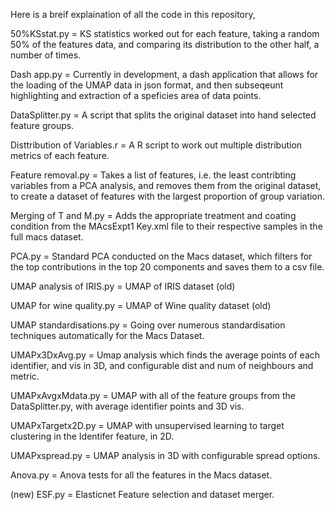 Here is a breif explaination of all the code in this repository, 

50%KSstat.py = KS statistics worked out for each feature, taking a random 50% of the features data, and comparing its distribution to the other half, a number of times. 

Dash app.py = Currently in development, a dash application that allows for the loading of the UMAP data in json format, and then subseqeunt highlighting and extraction of a speficies area of data points. 

DataSplitter.py = A script that splits the original dataset into hand selected feature groups. 

Disttribution of Variables.r = A R script to work out multiple distribution metrics of each feature. 

Feature removal.py = Takes a list of features, i.e. the least contribting variables from a PCA analysis, and removes them from the original dataset, to create a dataset of features with the largest proportion of group variation. 

Merging of T and M.py = Adds the appropriate treatment and coating condition from the MAcsExpt1 Key.xml file to their respective samples in the full macs dataset. 

PCA.py = Standard PCA conducted on the Macs dataset, which filters for the top contributions in the top 20 components and saves them to a csv file. 

UMAP analysis of IRIS.py = UMAP of IRIS dataset (old) 

UMAP for wine quality.py = UMAP of Wine quality dataset (old) 

UMAP standardisations.py = Going over numerous standardisation techniques automatically for the Macs Dataset. 

UMAPx3DxAvg.py = Umap analysis which finds the average points of each identifier, and vis in 3D, and configurable dist and num of neighbours and metric.  

UMAPxAvgxMdata.py = UMAP with all of the feature groups from the DataSplitter.py, with average identifier points and 3D vis. 

UMAPxTargetx2D.py = UMAP with unsupervised learning to target clustering in the Identifer feature, in 2D. 

UMAPxspread.py = UMAP analysis in 3D with configurable spread options. 

Anova.py = Anova tests for all the features in the Macs dataset.

(new) ESF.py = Elasticnet Feature selection and dataset merger. 
